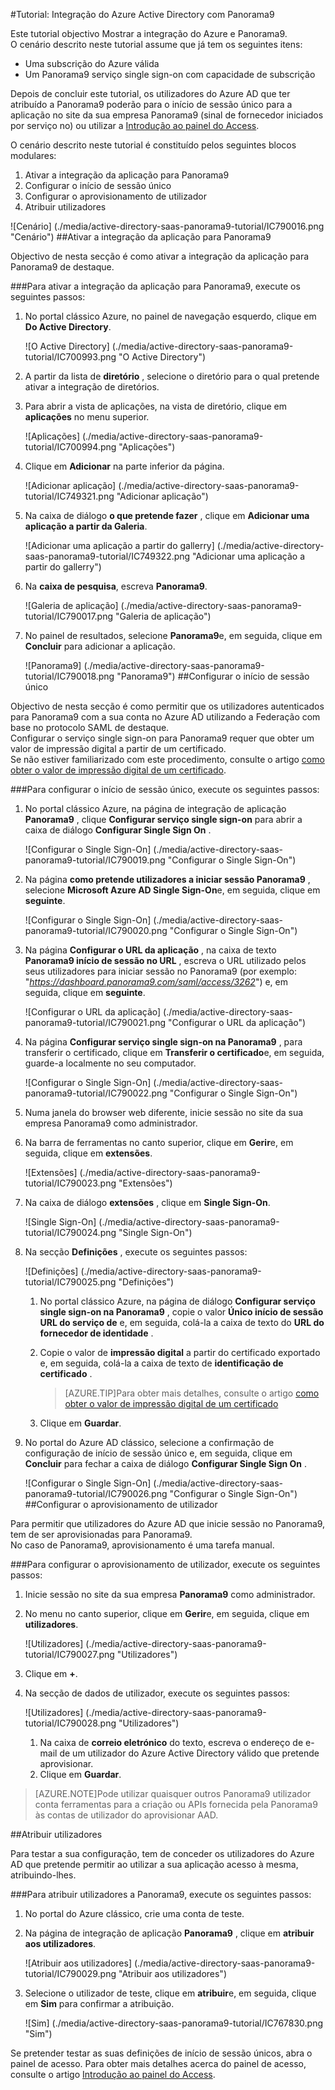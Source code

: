 <properties 
    pageTitle="Tutorial: Integração do Azure Active Directory com Panorama9 | Microsoft Azure" 
    description="Saiba como utilizar Panorama9 com o Azure Active Directory para permitir o início de sessão único, aprovisionamento automatizado e mais!" 
    services="active-directory" 
    authors="jeevansd"  
    documentationCenter="na" 
    manager="femila"/>
<tags 
    ms.service="active-directory" 
    ms.devlang="na" 
    ms.topic="article" 
    ms.tgt_pltfrm="na" 
    ms.workload="identity" 
    ms.date="09/29/2016" 
    ms.author="jeedes" />

#<a name="tutorial-azure-active-directory-integration-with-panorama9"></a>Tutorial: Integração do Azure Active Directory com Panorama9
  
Este tutorial objectivo Mostrar a integração do Azure e Panorama9.  
O cenário descrito neste tutorial assume que já tem os seguintes itens:

-   Uma subscrição do Azure válida
-   Um Panorama9 serviço single sign-on com capacidade de subscrição
  
Depois de concluir este tutorial, os utilizadores do Azure AD que ter atribuído a Panorama9 poderão para o início de sessão único para a aplicação no site da sua empresa Panorama9 (sinal de fornecedor iniciados por serviço no) ou utilizar a [Introdução ao painel do Access](active-directory-saas-access-panel-introduction.md).
  
O cenário descrito neste tutorial é constituído pelos seguintes blocos modulares:

1.  Ativar a integração da aplicação para Panorama9
2.  Configurar o início de sessão único
3.  Configurar o aprovisionamento de utilizador
4.  Atribuir utilizadores

![Cenário] (./media/active-directory-saas-panorama9-tutorial/IC790016.png "Cenário")
##<a name="enabling-the-application-integration-for-panorama9"></a>Ativar a integração da aplicação para Panorama9
  
Objectivo de nesta secção é como ativar a integração da aplicação para Panorama9 de destaque.

###<a name="to-enable-the-application-integration-for-panorama9-perform-the-following-steps"></a>Para ativar a integração da aplicação para Panorama9, execute os seguintes passos:

1.  No portal clássico Azure, no painel de navegação esquerdo, clique em **Do Active Directory**.

    ![O Active Directory] (./media/active-directory-saas-panorama9-tutorial/IC700993.png "O Active Directory")

2.  A partir da lista de **diretório** , selecione o diretório para o qual pretende ativar a integração de diretórios.

3.  Para abrir a vista de aplicações, na vista de diretório, clique em **aplicações** no menu superior.

    ![Aplicações] (./media/active-directory-saas-panorama9-tutorial/IC700994.png "Aplicações")

4.  Clique em **Adicionar** na parte inferior da página.

    ![Adicionar aplicação] (./media/active-directory-saas-panorama9-tutorial/IC749321.png "Adicionar aplicação")

5.  Na caixa de diálogo **o que pretende fazer** , clique em **Adicionar uma aplicação a partir da Galeria**.

    ![Adicionar uma aplicação a partir do gallerry] (./media/active-directory-saas-panorama9-tutorial/IC749322.png "Adicionar uma aplicação a partir do gallerry")

6.  Na **caixa de pesquisa**, escreva **Panorama9**.

    ![Galeria de aplicação] (./media/active-directory-saas-panorama9-tutorial/IC790017.png "Galeria de aplicação")

7.  No painel de resultados, selecione **Panorama9**e, em seguida, clique em **Concluir** para adicionar a aplicação.

    ![Panorama9] (./media/active-directory-saas-panorama9-tutorial/IC790018.png "Panorama9")
##<a name="configuring-single-sign-on"></a>Configurar o início de sessão único
  
Objectivo de nesta secção é como permitir que os utilizadores autenticados para Panorama9 com a sua conta no Azure AD utilizando a Federação com base no protocolo SAML de destaque.  
Configurar o serviço single sign-on para Panorama9 requer que obter um valor de impressão digital a partir de um certificado.  
Se não estiver familiarizado com este procedimento, consulte o artigo [como obter o valor de impressão digital de um certificado](http://youtu.be/YKQF266SAxI).

###<a name="to-configure-single-sign-on-perform-the-following-steps"></a>Para configurar o início de sessão único, execute os seguintes passos:

1.  No portal clássico Azure, na página de integração de aplicação **Panorama9** , clique **Configurar serviço single sign-on** para abrir a caixa de diálogo **Configurar Single Sign On** .

    ![Configurar o Single Sign-On] (./media/active-directory-saas-panorama9-tutorial/IC790019.png "Configurar o Single Sign-On")

2.  Na página **como pretende utilizadores a iniciar sessão Panorama9** , selecione **Microsoft Azure AD Single Sign-On**e, em seguida, clique em **seguinte**.

    ![Configurar o Single Sign-On] (./media/active-directory-saas-panorama9-tutorial/IC790020.png "Configurar o Single Sign-On")

3.  Na página **Configurar o URL da aplicação** , na caixa de texto **Panorama9 início de sessão no URL** , escreva o URL utilizado pelos seus utilizadores para iniciar sessão no Panorama9 (por exemplo: "*https://dashboard.panorama9.com/saml/access/3262*") e, em seguida, clique em **seguinte**.

    ![Configurar o URL da aplicação] (./media/active-directory-saas-panorama9-tutorial/IC790021.png "Configurar o URL da aplicação")

4.  Na página **Configurar serviço single sign-on na Panorama9** , para transferir o certificado, clique em **Transferir o certificado**e, em seguida, guarde-a localmente no seu computador.

    ![Configurar o Single Sign-On] (./media/active-directory-saas-panorama9-tutorial/IC790022.png "Configurar o Single Sign-On")

5.  Numa janela do browser web diferente, inicie sessão no site da sua empresa Panorama9 como administrador.

6.  Na barra de ferramentas no canto superior, clique em **Gerir**e, em seguida, clique em **extensões**.

    ![Extensões] (./media/active-directory-saas-panorama9-tutorial/IC790023.png "Extensões")

7.  Na caixa de diálogo **extensões** , clique em **Single Sign-On**.

    ![Single Sign-On] (./media/active-directory-saas-panorama9-tutorial/IC790024.png "Single Sign-On")

8.  Na secção **Definições** , execute os seguintes passos:

    ![Definições] (./media/active-directory-saas-panorama9-tutorial/IC790025.png "Definições")

    1.  No portal clássico Azure, na página de diálogo **Configurar serviço single sign-on na Panorama9** , copie o valor **Único início de sessão URL do serviço de** e, em seguida, colá-la a caixa de texto do **URL do fornecedor de identidade** .
    2.  Copie o valor de **impressão digital** a partir do certificado exportado e, em seguida, colá-la a caixa de texto de **identificação de certificado** .  

        >[AZURE.TIP]Para obter mais detalhes, consulte o artigo [como obter o valor de impressão digital de um certificado](http://youtu.be/YKQF266SAxI)

    3.  Clique em **Guardar**.

9.  No portal do Azure AD clássico, selecione a confirmação de configuração de início de sessão único e, em seguida, clique em **Concluir** para fechar a caixa de diálogo **Configurar Single Sign On** .

    ![Configurar o Single Sign-On] (./media/active-directory-saas-panorama9-tutorial/IC790026.png "Configurar o Single Sign-On")
##<a name="configuring-user-provisioning"></a>Configurar o aprovisionamento de utilizador
  
Para permitir que utilizadores do Azure AD que inicie sessão no Panorama9, tem de ser aprovisionadas para Panorama9.  
No caso de Panorama9, aprovisionamento é uma tarefa manual.

###<a name="to-configure-user-provisioning-perform-the-following-steps"></a>Para configurar o aprovisionamento de utilizador, execute os seguintes passos:

1.  Inicie sessão no site da sua empresa **Panorama9** como administrador.

2.  No menu no canto superior, clique em **Gerir**e, em seguida, clique em **utilizadores**.

    ![Utilizadores] (./media/active-directory-saas-panorama9-tutorial/IC790027.png "Utilizadores")

3.  Clique em **+**.

4.  Na secção de dados de utilizador, execute os seguintes passos:

    ![Utilizadores] (./media/active-directory-saas-panorama9-tutorial/IC790028.png "Utilizadores")

    1.  Na caixa de **correio eletrónico** do texto, escreva o endereço de e-mail de um utilizador do Azure Active Directory válido que pretende aprovisionar.
    2.  Clique em **Guardar**.

>[AZURE.NOTE]Pode utilizar quaisquer outros Panorama9 utilizador conta ferramentas para a criação ou APIs fornecida pela Panorama9 às contas de utilizador do aprovisionar AAD.

##<a name="assigning-users"></a>Atribuir utilizadores
  
Para testar a sua configuração, tem de conceder os utilizadores do Azure AD que pretende permitir ao utilizar a sua aplicação acesso à mesma, atribuindo-lhes.

###<a name="to-assign-users-to-panorama9-perform-the-following-steps"></a>Para atribuir utilizadores a Panorama9, execute os seguintes passos:

1.  No portal do Azure clássico, crie uma conta de teste.

2.  Na página de integração de aplicação **Panorama9** , clique em **atribuir aos utilizadores**.

    ![Atribuir aos utilizadores] (./media/active-directory-saas-panorama9-tutorial/IC790029.png "Atribuir aos utilizadores")

3.  Selecione o utilizador de teste, clique em **atribuir**e, em seguida, clique em **Sim** para confirmar a atribuição.

    ![Sim] (./media/active-directory-saas-panorama9-tutorial/IC767830.png "Sim")
  
Se pretender testar as suas definições de início de sessão únicos, abra o painel de acesso. Para obter mais detalhes acerca do painel de acesso, consulte o artigo [Introdução ao painel do Access](active-directory-saas-access-panel-introduction.md).